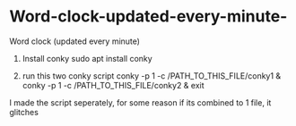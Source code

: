 # Word-clock-updated-every-minute-
Word clock (updated every minute)

1. Install conky
sudo apt install conky

2. run this two conky script
conky -p 1 -c /PATH_TO_THIS_FILE/conky1 & conky -p 1 -c /PATH_TO_THIS_FILE/conky2 & exit

I made the script seperately, for some reason if its combined to 1 file, it glitches
